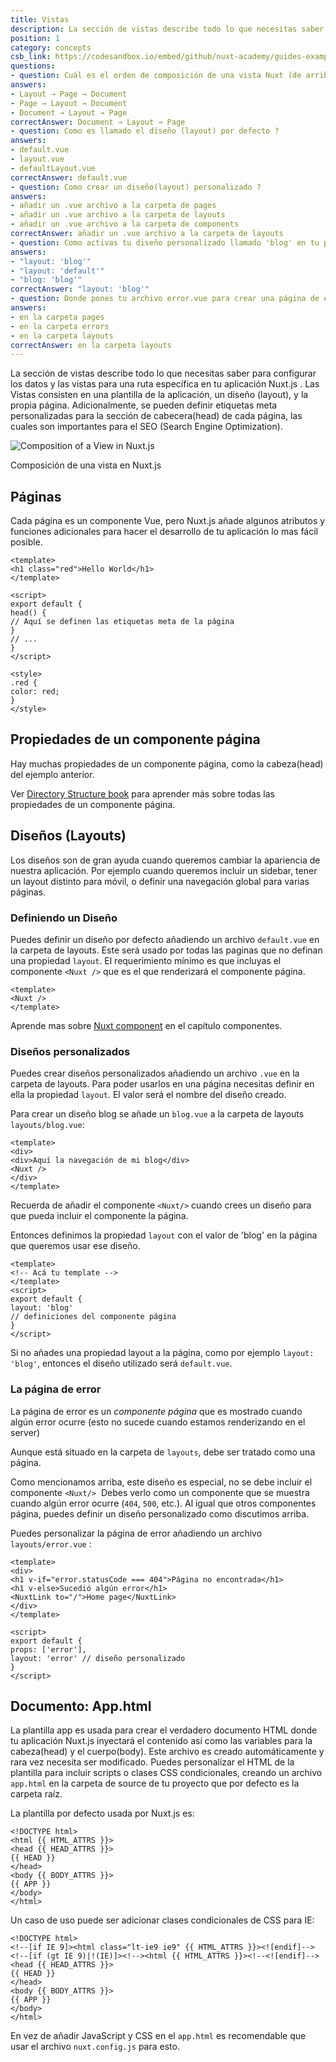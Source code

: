 ```yaml
---
title: Vistas 
description: La sección de vistas describe todo lo que necesitas saber para configurar los datos y las vistas para una ruta específica en tu aplicación Nuxt.js . Las Vistas consisten en una plantilla de la aplicación, un diseño (layout), y la propia página.
position: 1
category: concepts
csb_link: https://codesandbox.io/embed/github/nuxt-academy/guides-examples/tree/master/02_concepts/01_views?fontsize=14&hidenavigation=1&theme=dark
questions:
- question: Cuál es el orden de composición de una vista Nuxt (de arriba a abajo) ?
answers:
- Layout → Page → Document
- Page → Layout → Document
- Document → Layout → Page
correctAnswer: Document → Layout → Page
- question: Como es llamado el diseño (layout) por defecto ?
answers:
- default.vue
- layout.vue
- defaultLayout.vue
correctAnswer: default.vue
- question: Como crear un diseño(layout) personalizado ?
answers:
- añadir un .vue archivo a la carpeta de pages 
- añadir un .vue archivo a la carpeta de layouts 
- añadir un .vue archivo a la carpeta de components 
correctAnswer: añadir un .vue archivo a la carpeta de layouts 
- question: Como activas tu diseño personalizado llamado 'blog' en tu página ?
answers:
- "layout: 'blog'"
- "layout: 'default'"
- "blog: 'blog'"
correctAnswer: "layout: 'blog'"
- question: Donde pones tu archivo error.vue para crear una página de error personalizada ?
answers:
- en la carpeta pages 
- en la carpeta errors 
- en la carpeta layouts 
correctAnswer: en la carpeta layouts 
---
```


La sección de vistas describe todo lo que necesitas saber para configurar los datos y las vistas para una ruta específica en tu aplicación Nuxt.js . Las Vistas consisten en una plantilla de la aplicación, un diseño (layout), y la propia página. Adicionalmente, se pueden definir etiquetas meta personalizadas para la sección de cabecera(head) de cada página, las cuales son importantes para el SEO (Search Engine Optimization).

![Composition of a View in Nuxt.js](/guides/views.png)

Composición de una vista en Nuxt.js

## Páginas

Cada página es un componente Vue, pero Nuxt.js añade algunos atributos y funciones adicionales para hacer el desarrollo de tu aplicación lo mas fácil posible.

```html{}[pages/index.vue]
<template>
<h1 class="red">Hello World</h1>
</template>

<script>
export default {
head() {
// Aquí se definen las etiquetas meta de la página
}
// ...
}
</script>

<style>
.red {
color: red;
}
</style>
```

## Propiedades de un componente página

Hay muchas propiedades de un componente página, como la cabeza(head) del ejemplo anterior.

<base-alert type="next">

Ver [Directory Structure book](/guides/directory-structure/nuxt) para aprender más sobre todas las propiedades de un componente página.

</base-alert>

## Diseños (Layouts)

Los diseños son de gran ayuda cuando queremos cambiar la apariencia de nuestra aplicación.
Por ejemplo cuando queremos incluir un sidebar, tener un layout distinto para móvil, o definir una navegación global para varias páginas.

### Definiendo un Diseño 

Puedes definir un diseño por defecto añadiendo un archivo `default.vue` en la carpeta de layouts. Este será usado por todas las paginas que no definan una propiedad `layout`. El requerimiento mínimo es que incluyas el componente `<Nuxt />` que es el que renderizará el componente página.

```html{}[layouts/default.vue]
<template>
<Nuxt />
</template>
```

<base-alert type="next">

Aprende mas sobre [Nuxt component](/guides/features/nuxt-components) en el capítulo componentes.

</base-alert>

### Diseños personalizados 

Puedes crear diseños personalizados añadiendo un archivo `.vue` en la carpeta de layouts.
Para poder usarlos en una página necesitas definir en ella la propiedad `layout`.
El valor será el nombre del diseño creado.

Para crear un diseño blog se añade un `blog.vue` a la carpeta de layouts `layouts/blog.vue`:

```html{}[layouts/blog.vue]
<template>
<div>
<div>Aquí la navegación de mi blog</div>
<Nuxt />
</div>
</template>
```

<base-alert>

Recuerda de añadir el componente `<Nuxt/>` cuando crees un diseño para que pueda incluir el componente la página.

</base-alert>

Entonces definimos la propiedad `layout` con el valor de 'blog' en la página que queremos usar ese diseño.

```html{}[pages/posts.vue]
<template>
<!-- Acá tu template -->
</template>
<script>
export default {
layout: 'blog'
// definiciones del componente página
}
</script>
```

<base-alert type="info">

Si no añades una propiedad layout a la página, como por ejemplo `layout: 'blog'`, entonces el diseño utilizado será `default.vue`.

</base-alert>

<app-modal>
<code-sandbox :src="csb_link"></code-sandbox>
</app-modal>

### La página de error

La página de error es un *componente página* que es mostrado cuando algún error ocurre (esto no sucede cuando estamos renderizando en el server)

<base-alert>

Aunque está situado en la carpeta de `layouts`, debe ser tratado como una página.

</base-alert>

Como mencionamos arriba, este diseño es especial, no se debe incluir el componente `<Nuxt/>` 
Debes verlo como un componente que se muestra cuando algún error ocurre (`404`, `500`, etc.).
Al igual que otros componentes página, puedes definir un diseño personalizado como discutimos arriba.

Puedes personalizar la página de error añadiendo un archivo `layouts/error.vue` :

```html{}[layouts/error.vue]
<template>
<div>
<h1 v-if="error.statusCode === 404">Página no encontrada</h1>
<h1 v-else>Sucedió algún error</h1>
<NuxtLink to="/">Home page</NuxtLink>
</div>
</template>

<script>
export default {
props: ['error'],
layout: 'error' // diseño personalizado
}
</script>
```

## Documento: App.html

La plantilla app es usada para crear el verdadero documento HTML donde tu aplicación Nuxt.js inyectará el contenido así como las variables para la cabeza(head) y el cuerpo(body).
Este archivo es creado automáticamente y rara vez necesita ser modificado. Puedes personalizar 
el HTML de la plantilla para incluir scripts o clases CSS condicionales, creando un archivo `app.html` en la carpeta de source de tu proyecto que por defecto es la carpeta raíz.

La plantilla por defecto usada por Nuxt.js es:

```html{}[app.html]
<!DOCTYPE html>
<html {{ HTML_ATTRS }}>
<head {{ HEAD_ATTRS }}>
{{ HEAD }}
</head>
<body {{ BODY_ATTRS }}>
{{ APP }}
</body>
</html>
```

Un caso de uso puede ser adicionar clases condicionales de CSS para IE:

```html{}[app.html]
<!DOCTYPE html>
<!--[if IE 9]><html class="lt-ie9 ie9" {{ HTML_ATTRS }}><![endif]-->
<!--[if (gt IE 9)|!(IE)]><!--><html {{ HTML_ATTRS }}><!--<![endif]-->
<head {{ HEAD_ATTRS }}>
{{ HEAD }}
</head>
<body {{ BODY_ATTRS }}>
{{ APP }}
</body>
</html>
```

<base-alert type="info">

En vez de añadir JavaScript y CSS en el `app.html` es recomendable que usar el archivo `nuxt.config.js` para esto.

</base-alert>

<quiz :questions="questions"></quiz>
